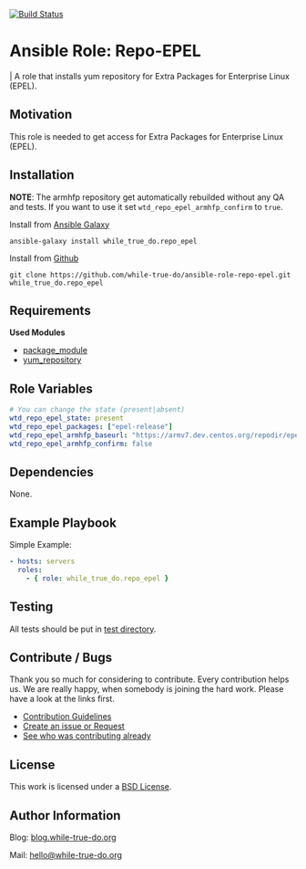 [![Build Status](https://travis-ci.org/while-true-do/ansible-role-repo-epel.svg?branch=master)](https://travis-ci.org/while-true-do/ansible-role-repo-epel)

# Ansible Role: Repo-EPEL
| A role that installs yum repository for Extra Packages for Enterprise Linux (EPEL).

## Motivation

This role is needed to get access for Extra Packages for Enterprise Linux (EPEL).

## Installation

**NOTE**: The armhfp repository get automatically rebuilded without any QA and tests. If you want to use it set `wtd_repo_epel_armhfp_confirm` to `true`.

Install from [Ansible Galaxy](https://galaxy.ansible.com/while_true_do.repo_epel)

```
ansible-galaxy install while_true_do.repo_epel
```

Install from [Github](https://github.com/while-true-do/ansible-role-repo-epel)

```
git clone https://github.com/while-true-do/ansible-role-repo-epel.git while_true_do.repo_epel
```

## Requirements

**Used Modules**

-   [package_module](http://docs.ansible.com/ansible/latest/package_module.html)
-   [yum_repository](https://docs.ansible.com/ansible/latest/modules/yum_repository_module.html)

## Role Variables
```yaml
# You can change the state (present|absent)
wtd_repo_epel_state: present
wtd_repo_epel_packages: ["epel-release"]
wtd_repo_epel_armhfp_baseurl: "https://armv7.dev.centos.org/repodir/epel-pass-1/"
wtd_repo_epel_armhfp_confirm: false

```

## Dependencies

None.

## Example Playbook

Simple Example:

```yaml
- hosts: servers 
  roles:
    - { role: while_true_do.repo_epel }
```

## Testing

All tests should be put in [test directory](./tests/).

## Contribute / Bugs

Thank you so much for considering to contribute. Every contribution helps us.
We are really happy, when somebody is joining the hard work. Please have a look 
at the links first.

-   [Contribution Guidelines](./docs/CONTRIBUTING.md)
-   [Create an issue or Request](https://github.com/while-true-do/ansible-role-repo-epel/issues)
-   [See who was contributing already](https://github.com/while-true-do/ansible-role-repo-epel/graphs/contributors)

## License
This work is licensed under a [BSD License](https://opensource.org/licenses/BSD-3-Clause).

## Author Information

Blog: [blog.while-true-do.org](https://blog.while-true-do.org)

Mail: [hello@while-true-do.org](mailto:hello@while-true-do.org)
